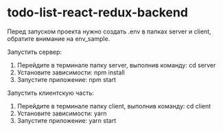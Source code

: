 # todo-list-react-redux-backend
Перед запуском проекта нужно создать .env в папках server и client, обратите внимание на env_sample.

Запустить сервер:
1. Перейдите в терминале папку server, выполнив команду:
cd server
2. Установите зависимости:
npm install
3. Запустите приложение:
npm start

Запустить клиентскую часть:
1. Перейдите в терминале папку client, выполнив команду:
cd client
2. Установите зависимости:
yarn
3. Запустите приложение:
yarn start
